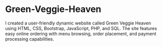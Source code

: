 # Green-Veggie-Heaven
I created a user-friendly dynamic website called Green Veggie Heaven using HTML, CSS, Bootstrap, JavaScript, PHP, and SQL. The site features easy online ordering with menu browsing, order placement, and payment processing capabilities.
